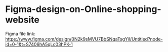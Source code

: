 # Figma-design-on-Online-shopping-website


Figma file link: https://www.figma.com/design/0N2k9sMVU7BbSNqaTsgYil/Untitled?node-id=0-1&t=S7406hA5qLc03hPK-1
